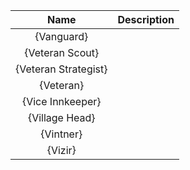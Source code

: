 | **Name** | **Description** |
|:--------:|:-----------|
| {Vanguard} | |
| {Veteran Scout} | |
| {Veteran Strategist} | |
| {Veteran} | |
| {Vice Innkeeper} | |
| {Village Head} | |
| {Vintner} | |
| {Vizir} | |
